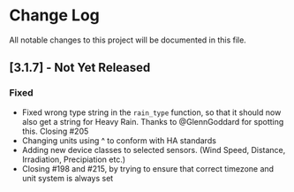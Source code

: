 # Change Log

All notable changes to this project will be documented in this file.

## [3.1.7] - Not Yet Released

### Fixed

- Fixed wrong type string in the `rain_type` function, so that it should now also get a string for Heavy Rain. Thanks to @GlennGoddard for spotting this. Closing #205
- Changing units using ^ to conform with HA standards
- Adding new device classes to selected sensors. (Wind Speed, Distance, Irradiation, Precipiation etc.)
- Closing #198 and #215, by trying to ensure that correct timezone and unit system is always set
